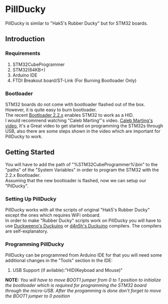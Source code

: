# PillDucky
PillDucky is similar to "Hak5's Rubber Ducky" but for STM32 boards.  

## Introduction  
  
### Requirements  
1. STM32CubeProgrammer    
2. STM32(64KB+)    
3. Arduino IDE  
4. FTDI Breakout board/ST-Link (For Burning Bootloader Only)

### Bootloader  
STM32 boards do not come with bootloader flashed out of the box. However, it is quite easy to burn bootloader.   
The recent [Bootloader 2.2.x](https://github.com/Serasidis/STM32_HID_Bootloader/releases/latest) enables STM32 to work as a HID.  
I would recommend watching "Caleb Marting"'s video. [Caleb Marting's video](https://www.youtube.com/watch?v=Myon8H111PQ), It's a Great video to get started on programming the STM32s through USB, also there are some steps shown in the video which are important for PillDucky to work.  

## Getting Started  
You will have to add the path of "%STM32CubeProgrammer%\bin" to the "paths" of the "System Variables" in order to program the STM32 with the 2.2.x Bootloader.  
Assuming that the new bootloader is flashed, now we can setup our "PilDucky".

### Setting Up PillDucky  
PillDucky works with all the scripts of original "Hak5's Rubber Ducky" except the ones which requires WiFi onboard.   
In order to make "Rubber Ducky" scripts work on PillDucky you will have to use [Duckweeno's Duckuino](https://dukweeno.github.io/Duckuino/) or [d4n5h's Duckuino](https://d4n5h.github.io/Duckuino/) compilers. The compilers are self-explanatory.   
  
### Programming PillDucky  
PillDucky can be programmed from Arduino IDE for that you will need some additional changes in the "Tools" section in the IDE:  
1. USB Support (if avilable):"HID(Keyboad and Mouse)"

**NOTE:** *You will have to move BOOT1 jumper from 0 to 1 position to initialize the bootloader which is required for programming the STM32 board through the micro-USB. After the progamming is done don't forget to move the BOOT1 jumper to 0 position*
